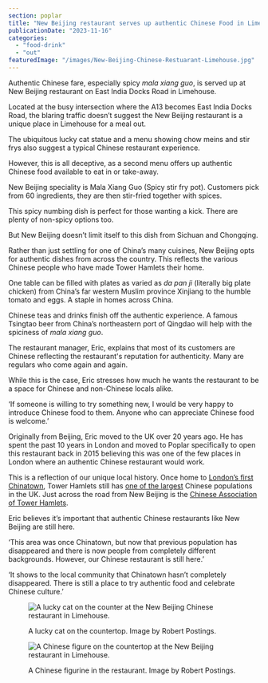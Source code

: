 ```yaml
---
section: poplar
title: "New Beijing restaurant serves up authentic Chinese Food in Limehouse"
publicationDate: "2023-11-16"
categories: 
  - "food-drink"
  - "out"
featuredImage: "/images/New-Beijing-Chinese-Restuarant-Limehouse.jpg"
---
```


Authentic Chinese fare, especially spicy _mala xiang guo_, is served up at New Beijing restaurant on East India Docks Road in Limehouse.

Located at the busy intersection where the A13 becomes East India Docks Road, the blaring traffic doesn’t suggest the New Beijing restaurant is a unique place in Limehouse for a meal out.

The ubiquitous lucky cat statue and a menu showing chow meins and stir frys also suggest a typical Chinese restaurant experience. 

However, this is all deceptive, as a second menu offers up authentic Chinese food available to eat in or take-away.

New Beijing speciality is Mala Xiang Guo (Spicy stir fry pot). Customers pick from 60 ingredients, they are then stir-fried together with spices. 

This spicy numbing dish is perfect for those wanting a kick. There are plenty of non-spicy options too.

But New Beijing doesn’t limit itself to this dish from Sichuan and Chongqing.

Rather than just settling for one of China’s many cuisines, New Beijing opts for authentic dishes from across the country. This reflects the various Chinese people who have made Tower Hamlets their home. 

One table can be filled with plates as varied as _da pan ji_ (literally big plate chicken) from China’s far western Muslim province Xinjiang to the humble tomato and eggs. A staple in homes across China.

Chinese teas and drinks finish off the authentic experience. A famous Tsingtao beer from China’s northeastern port of Qingdao will help with the spiciness of _mala xiang guo_.

The restaurant manager, Eric, explains that most of its customers are Chinese reflecting the restaurant's reputation for authenticity. Many are regulars who come again and again. 

While this is the case, Eric stresses how much he wants the restaurant to be a space for Chinese and non-Chinese locals alike.

‘If someone is willing to try something new, I would be very happy to introduce Chinese food to them. Anyone who can appreciate Chinese food is welcome.’

Originally from Beijing, Eric moved to the UK over 20 years ago. He has spent the past 10 years in London and moved to Poplar specifically to open this restaurant back in 2015 believing this was one of the few places in London where an authentic Chinese restaurant would work.

This is a reflection of our unique local history. Once home to [London’s first Chinatown](https://poplarlondon.co.uk/limehouse-chinatown-history/), Tower Hamlets still has [one of the largest](https://poplarlondon.co.uk/tower-hamlets-borough-largest-chinese-population-london/) Chinese populations in the UK. Just across the road from New Beijing is the [Chinese Association of Tower Hamlets](https://poplarlondon.co.uk/chinese-association-tower-hamlets-keeping-culture-alive/). 

Eric believes it’s important that authentic Chinese restaurants like New Beijing are still here. 

‘This area was once Chinatown, but now that previous population has disappeared and there is now people from completely different backgrounds. However, our Chinese restaurant is still here.’ 

‘It shows to the local community that Chinatown hasn’t completely disappeared. There is still a place to try authentic food and celebrate Chinese culture.’

<figure>

![A lucky cat on the counter at the New Beijing Chinese restaurant in Limehouse.](/images/Lucky-Cat-New-Beijing-Chinese-Restuarant-Limehouse-1024x683.jpg)

<figcaption>

A lucky cat on the countertop. Image by Robert Postings.

</figcaption>

</figure>

<figure>

![A Chinese figure on the countertop at the New Beijing restaurant in Limehouse.](/images/Model-New-Beijing-Restuarant-Limehouse-1024x1536.jpg)

<figcaption>

A Chinese figurine in the restaurant. Image by Robert Postings.

</figcaption>

</figure>
